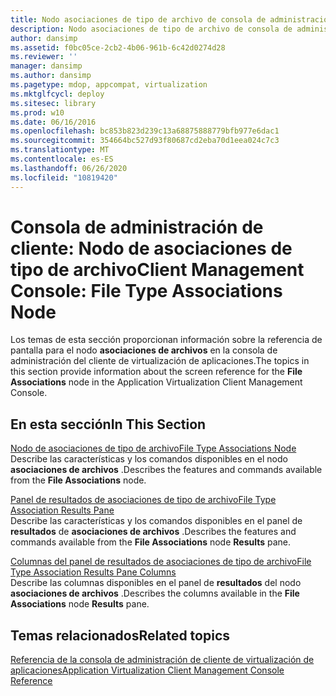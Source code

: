 ```yaml
---
title: Nodo asociaciones de tipo de archivo de consola de administración de cliente
description: Nodo asociaciones de tipo de archivo de consola de administración de cliente
author: dansimp
ms.assetid: f0bc05ce-2cb2-4b06-961b-6c42d0274d28
ms.reviewer: ''
manager: dansimp
ms.author: dansimp
ms.pagetype: mdop, appcompat, virtualization
ms.mktglfcycl: deploy
ms.sitesec: library
ms.prod: w10
ms.date: 06/16/2016
ms.openlocfilehash: bc853b823d239c13a68875888779bfb977e6dac1
ms.sourcegitcommit: 354664bc527d93f80687cd2eba70d1eea024c7c3
ms.translationtype: MT
ms.contentlocale: es-ES
ms.lasthandoff: 06/26/2020
ms.locfileid: "10819420"
---
```

# <span data-ttu-id="8fa46-103">Consola de administración de cliente: Nodo de asociaciones de tipo de archivo</span><span class="sxs-lookup"><span data-stu-id="8fa46-103">Client Management Console: File Type Associations Node</span></span>


<span data-ttu-id="8fa46-104">Los temas de esta sección proporcionan información sobre la referencia de pantalla para el nodo **asociaciones de archivos** en la consola de administración del cliente de virtualización de aplicaciones.</span><span class="sxs-lookup"><span data-stu-id="8fa46-104">The topics in this section provide information about the screen reference for the **File Associations** node in the Application Virtualization Client Management Console.</span></span>

## <span data-ttu-id="8fa46-105">En esta sección</span><span class="sxs-lookup"><span data-stu-id="8fa46-105">In This Section</span></span>


<a href="" id="file-type-associations-node"></a>[<span data-ttu-id="8fa46-106">Nodo de asociaciones de tipo de archivo</span><span class="sxs-lookup"><span data-stu-id="8fa46-106">File Type Associations Node</span></span>](file-type-associations-node-client.md)  
<span data-ttu-id="8fa46-107">Describe las características y los comandos disponibles en el nodo **asociaciones de archivos** .</span><span class="sxs-lookup"><span data-stu-id="8fa46-107">Describes the features and commands available from the **File Associations** node.</span></span>

<a href="" id="file-type-association-results-pane"></a>[<span data-ttu-id="8fa46-108">Panel de resultados de asociaciones de tipo de archivo</span><span class="sxs-lookup"><span data-stu-id="8fa46-108">File Type Association Results Pane</span></span>](file-type-association-results-pane.md)  
<span data-ttu-id="8fa46-109">Describe las características y los comandos disponibles en el panel de **resultados** de **asociaciones de archivos** .</span><span class="sxs-lookup"><span data-stu-id="8fa46-109">Describes the features and commands available from the **File Associations** node **Results** pane.</span></span>

<a href="" id="file-type-association-results-pane-columns"></a>[<span data-ttu-id="8fa46-110">Columnas del panel de resultados de asociaciones de tipo de archivo</span><span class="sxs-lookup"><span data-stu-id="8fa46-110">File Type Association Results Pane Columns</span></span>](file-type-association-results-pane-columns.md)  
<span data-ttu-id="8fa46-111">Describe las columnas disponibles en el panel de **resultados** del nodo **asociaciones de archivos** .</span><span class="sxs-lookup"><span data-stu-id="8fa46-111">Describes the columns available in the **File Associations** node **Results** pane.</span></span>

## <span data-ttu-id="8fa46-112">Temas relacionados</span><span class="sxs-lookup"><span data-stu-id="8fa46-112">Related topics</span></span>


[<span data-ttu-id="8fa46-113">Referencia de la consola de administración de cliente de virtualización de aplicaciones</span><span class="sxs-lookup"><span data-stu-id="8fa46-113">Application Virtualization Client Management Console Reference</span></span>](application-virtualization-client-management-console-reference.md)

 

 





